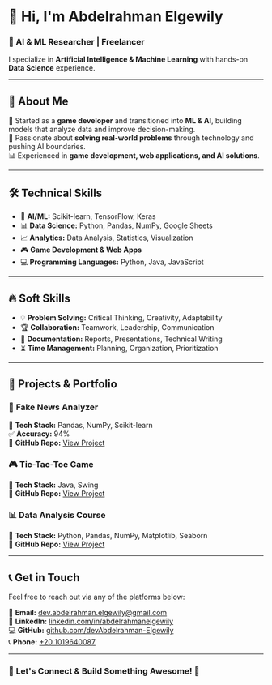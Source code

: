 # 👋 Hi, I'm Abdelrahman Elgewily  
### 🤖 AI & ML Researcher | Freelancer  

I specialize in **Artificial Intelligence & Machine Learning** with hands-on **Data Science** experience.  

---

## 🧐 **About Me**  
🚀 Started as a **game developer** and transitioned into **ML & AI**, building models that analyze data and improve decision-making.  
🎯 Passionate about **solving real-world problems** through technology and pushing AI boundaries.  
📊 Experienced in **game development, web applications, and AI solutions**.  

---

## 🛠 **Technical Skills**  
- 🤖 **AI/ML:** Scikit-learn, TensorFlow, Keras  
- 📊 **Data Science:** Python, Pandas, NumPy, Google Sheets  
- 📈 **Analytics:** Data Analysis, Statistics, Visualization  
- 🎮 **Game Development & Web Apps**  
- 💻 **Programming Languages:** Python, Java, JavaScript  

---

## 🔥 **Soft Skills**  
- 💡 **Problem Solving:** Critical Thinking, Creativity, Adaptability  
- 🏆 **Collaboration:** Teamwork, Leadership, Communication  
- 📑 **Documentation:** Reports, Presentations, Technical Writing  
- ⏳ **Time Management:** Planning, Organization, Prioritization  

---

## 📂 **Projects & Portfolio**  

### 📰 **Fake News Analyzer**  
📌 **Tech Stack:** Pandas, NumPy, Scikit-learn  
✅ **Accuracy:** 94%  
🔗 **GitHub Repo:** [View Project](https://github.com/your-fake-news-repo)  

### 🎮 **Tic-Tac-Toe Game**  
📌 **Tech Stack:** Java, Swing  
🔗 **GitHub Repo:** [View Project](https://github.com/your-tic-tac-toe-repo)  

### 📊 **Data Analysis Course**  
📌 **Tech Stack:** Python, Pandas, NumPy, Matplotlib, Seaborn  
🔗 **GitHub Repo:** [View Project](https://github.com/your-data-analysis-repo)  

---

## 📞 **Get in Touch**  
Feel free to reach out via any of the platforms below:  

📧 **Email:** [dev.abdelrahman.elgewily@gmail.com](mailto:dev.abdelrahman.elgewily@gmail.com)  
🔗 **LinkedIn:** [linkedin.com/in/abdelrahmanelgewily](https://linkedin.com/in/abdelrahmanelgewily)  
💻 **GitHub:** [github.com/devAbdelrahman-Elgewily](https://github.com/devAbdelrahman-Elgewily)  
📞 **Phone:** [+20 1019640087](tel:+201019640087)  

---

### 🎯 **Let's Connect & Build Something Awesome!** 🚀  
